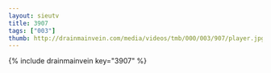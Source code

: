```yaml
--- 
layout: sieutv
title: 3907
tags: ["003"]
thumb: http://drainmainvein.com/media/videos/tmb/000/003/907/player.jpg
---
```

{% include drainmainvein key="3907" %} 
